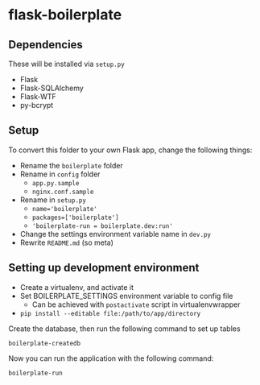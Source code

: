 # flask-boilerplate

## Dependencies

These will be installed via `setup.py`

* Flask
* Flask-SQLAlchemy
* Flask-WTF
* py-bcrypt

## Setup

To convert this folder to your own Flask app, change the following things:

* Rename the `boilerplate` folder
* Rename in `config` folder
  * `app.py.sample`
  * `nginx.conf.sample`
* Rename in `setup.py`
  * `name='boilerplate'`
  * `packages=['boilerplate']`
  * `'boilerplate-run = boilerplate.dev:run'`
* Change the settings environment variable name in `dev.py`
* Rewrite `README.md` (so meta)

## Setting up development environment

* Create a virtualenv, and activate it
* Set BOILERPLATE_SETTINGS environment variable to config file
  * Can be achieved with `postactivate` script in virtualenvwrapper
* `pip install --editable file:/path/to/app/directory`

Create the database, then run the following command to set up tables

`boilerplate-createdb`

Now you can run the application with the following command:

`boilerplate-run`
